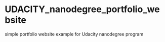 # UDACITY_nanodegree_portfolio_website
simple portfolio website example for Udacity nanodegree program
